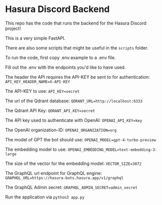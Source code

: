 # Hasura Discord Backend

This repo has the code that runs the backend for the Hasura Discord project!

This is a very simple FastAPI.

There are also some scripts that might be useful in the `scripts` folder.

To run the code, first copy .env.example to a .env file.

Fill out the .env with the endpoints you'd like to have used.

The header the API requires the API-KEY be sent to for authentication:
`API_KEY_HEADER_NAME=X-API-KEY`

The API-KEY to use:
`API_KEY=secret`

The url of the Qdrant database:
`QDRANT_URL=http://localhost:6333`

The Qdrant API Key:
`QDRANT_API_KEY=secret`

The API key used to authenticate with OpenAI:
`OPENAI_API_KEY=key`

The OpenAI organization-ID:
`OPENAI_ORGANIZATION=org`

The model of GPT the bot should use:
`OPENAI_MODEL=gpt-4-turbo-preview`

The embedding model to use:
`OPENAI_EMBEDDING_MODEL=text-embedding-3-large`

The size of the vector for the embedding model:
`VECTOR_SIZE=3072`

The GraphQL url endpoint for GraphQL engine:
`GRAPHQL_URL=https://hasura-bots.hasura.app/v1/graphql`

The GraphQL Admin secret:
`GRAPHQL_ADMIN_SECRET=admin_secret`

Run the application via `python3 app.py`